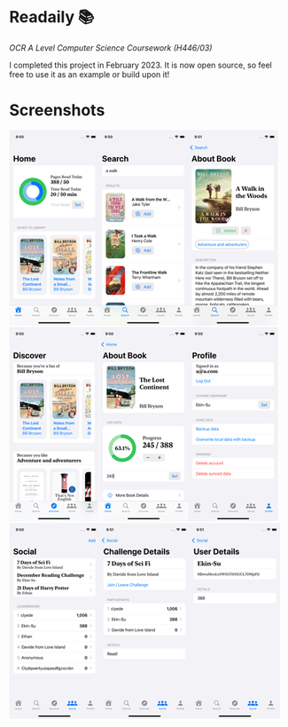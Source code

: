 # Readaily 📚
*OCR A Level Computer Science Coursework (H446/03)*

I completed this project in February 2023. 
It is now open source, so feel free to use it as an example or build upon it!

# Screenshots

![1](https://github.com/SpicyChair/ReadingAppSwift/blob/main/Screenshots/1.png)
![2](https://github.com/SpicyChair/ReadingAppSwift/blob/main/Screenshots/2.png)
![3](https://github.com/SpicyChair/ReadingAppSwift/blob/main/Screenshots/3.png)

